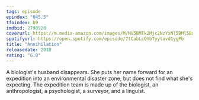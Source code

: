 ```yaml
---
tags: episode
epindex: "045.5"
tfoindex: b9
imdbid: 2798920
coverurl: https://m.media-amazon.com/images/M/MV5BMTk2Mjc2NzYxNl5BMl5BanBnXkFtZTgwMTA2OTA1NDM@._V1_SX202_CR0,0,202,300_.jpg
spotifyurl: https://open.spotify.com/episode/7tCabLcQYbTyytavd1ygPb
title: "Annihilation"
releasedate: 2018
rating: "6.8"
---
```


A biologist's husband disappears. She puts her name forward for an expedition into an environmental disaster zone, but does not find what she's expecting. The expedition team is made up of the biologist, an anthropologist, a psychologist, a surveyor, and a linguist.